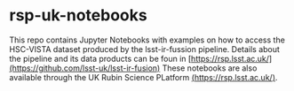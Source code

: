 # rsp-uk-notebooks
This repo contains Jupyter Notebooks with examples on how to access the HSC-VISTA dataset produced by the lsst-ir-fussion pipeline. 
Details about the pipeline and its data products can be foun in [https://rsp.lsst.ac.uk/](https://github.com/lsst-uk/lsst-ir-fusion)
These notebooks are also available through the UK Rubin Science PLatform [(https://rsp.lsst.ac.uk/)](https://rsp.lsst.ac.uk/).
